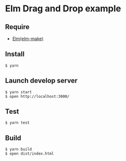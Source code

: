 # Elm Drag and Drop example

## Require

- [Elm(elm-make)](https://guide.elm-lang.org/install.html)

## Install

```shell
$ yarn
```

## Launch develop server

```shell
$ yarn start
$ open http://localhost:3000/
```

## Test

```shell
$ yarn test
```

## Build

```shell
$ yarn build
$ open dist/index.html
```
